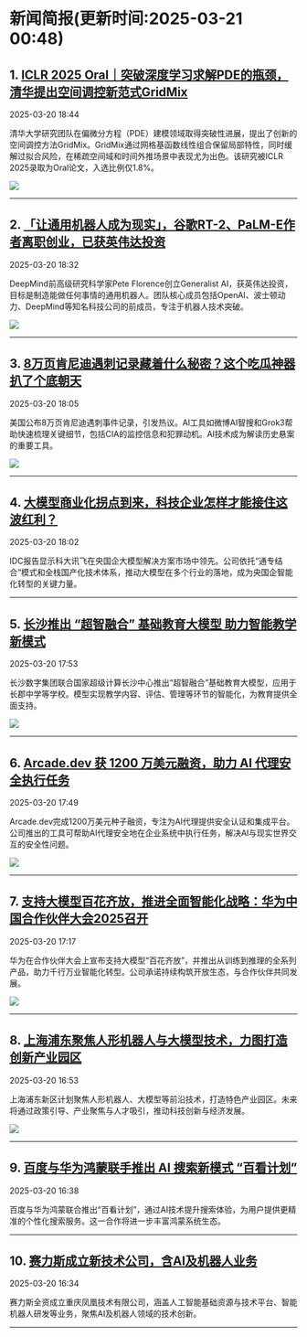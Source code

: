 # 新闻简报(更新时间:2025-03-21 00:48)

## 1. [ICLR 2025 Oral｜突破深度学习求解PDE的瓶颈，清华提出空间调控新范式GridMix](https://www.jiqizhixin.com/articles/2025-03-20-13)   
2025-03-20 18:44

清华大学研究团队在偏微分方程（PDE）建模领域取得突破性进展，提出了创新的空间调控方法GridMix。GridMix通过网格基函数线性组合保留局部特性，同时缓解过拟合风险，在稀疏空间域和时间外推场景中表现尤为出色。该研究被ICLR 2025录取为Oral论文，入选比例仅1.8%。

![](https://image.jiqizhixin.com/uploads/editor/9d151782-7a8c-48a1-9e1f-56edd1e3085b/640.png)

---

## 2. [「让通用机器人成为现实」，谷歌RT-2、PaLM-E作者离职创业，已获英伟达投资](https://www.jiqizhixin.com/articles/2025-03-20-12)   
2025-03-20 18:32

DeepMind前高级研究科学家Pete Florence创立Generalist AI，获英伟达投资，目标是制造能做任何事情的通用机器人。团队核心成员包括OpenAI、波士顿动力、DeepMind等知名科技公司的前成员，专注于机器人技术突破。

![](https://image.jiqizhixin.com/uploads/editor/42274473-4161-41a0-9520-b4462f362212/640.png)

---

## 3. [8万页肯尼迪遇刺记录藏着什么秘密？这个吃瓜神器扒了个底朝天](https://www.jiqizhixin.com/articles/2025-03-20-11)   
2025-03-20 18:05

美国公布8万页肯尼迪遇刺事件记录，引发热议。AI工具如微博AI智搜和Grok3帮助快速梳理关键细节，包括CIA的监控信息和犯罪动机。AI技术成为解读历史悬案的重要工具。

![](https://image.jiqizhixin.com/uploads/editor/b5f33167-b70d-46ce-a907-59ccef006eef/640.jpeg)

---

## 4. [大模型商业化拐点到来，科技企业怎样才能接住这波红利？](https://www.jiqizhixin.com/articles/2025-03-20-10)   
2025-03-20 18:02

IDC报告显示科大讯飞在央国企大模型解决方案市场中领先。公司依托“通专结合”模式和全栈国产化技术体系，推动大模型在多个行业的落地，成为央国企智能化转型的关键力量。

---

## 5. [长沙推出 “超智融合” 基础教育大模型 助力智能教学新模式](https://www.aibase.com/zh/news/16465)   
2025-03-20 17:53

长沙数字集团联合国家超级计算长沙中心推出“超智融合”基础教育大模型，应用于长郡中学等学校。模型实现教学内容、评估、管理等环节的智能化，为教育提供全面支持。

![](https://pic.chinaz.com/picmap/202502051558203268_1.jpg)

---

## 6. [Arcade.dev 获 1200 万美元融资，助力 AI 代理安全执行任务](https://www.aibase.com/zh/news/16464)   
2025-03-20 17:49

Arcade.dev完成1200万美元种子融资，专注为AI代理提供安全认证和集成平台。公司推出的工具可帮助AI代理安全地在企业系统中执行任务，解决AI与现实世界交互的安全性问题。

![](https://pic.chinaz.com/picmap/202408221405394752_0.jpg)

---

## 7. [支持大模型百花齐放，推进全面智能化战略：华为中国合作伙伴大会2025召开](https://www.jiqizhixin.com/articles/2025-03-20-9)   
2025-03-20 17:17

华为在合作伙伴大会上宣布支持大模型“百花齐放”，并推出从训练到推理的全系列产品，助力千行万业智能化转型。公司承诺持续构筑开放生态，与合作伙伴共同发展。

![](https://image.jiqizhixin.com/uploads/editor/43ef409f-d169-4e62-a948-42dc1c695734/1.jpg)

---

## 8. [上海浦东聚焦人形机器人与大模型技术，力图打造创新产业园区](https://www.aibase.com/zh/news/16462)   
2025-03-20 16:53

上海浦东新区计划聚焦人形机器人、大模型等前沿技术，打造特色产业园区。未来将通过政策引导、产业聚焦与人才吸引，推动科技创新与经济发展。

![](https://pic.chinaz.com/picmap/202406241524300578_4.jpg)

---

## 9. [百度与华为鸿蒙联手推出 AI 搜索新模式 “百看计划”](https://www.aibase.com/zh/news/16461)   
2025-03-20 16:38

百度与华为鸿蒙联合推出“百看计划”，通过AI技术提升搜索体验，为用户提供更精准的个性化搜索服务。这一合作将进一步丰富鸿蒙系统生态。

---

## 10. [赛力斯成立新技术公司，含AI及机器人业务](https://www.aibase.com/zh/news/16460)   
2025-03-20 16:34

赛力斯全资成立重庆凤凰技术有限公司，涵盖人工智能基础资源与技术平台、智能机器人研发等业务，聚焦AI及机器人领域的技术创新。

---